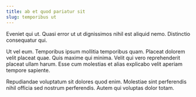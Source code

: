 ```yaml
---
title: ab et quod pariatur sit
slug: temporibus ut
---
```


Eveniet qui ut. Quasi error ut ut dignissimos nihil est aliquid nemo. Distinctio consequatur qui.

Ut vel eum. Temporibus ipsum mollitia temporibus quam. Placeat dolorem velit placeat quae. Quis maxime qui minima. Velit qui vero reprehenderit placeat ullam harum. Esse cum molestias et alias explicabo velit aperiam tempore sapiente.

Repudiandae voluptatum sit dolores quod enim. Molestiae sint perferendis nihil officia sed nostrum perferendis. Autem qui voluptas dolor totam.
